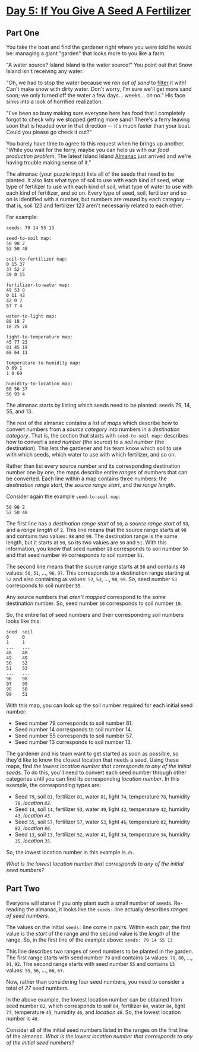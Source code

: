 # [Day 5: If You Give A Seed A Fertilizer](https://adventofcode.com/2023/day/5)

## Part One

You take the boat and find the gardener right where you were told he would be: managing a giant "garden" that looks more to you like a farm.

"A water source?  Island Island is the water source!" You point out that Snow Island isn't receiving any water.

"Oh, we had to stop the water because we *ran out of sand* to [filter](https://en.wikipedia.org/wiki/Sand_filter) it with!  Can't make snow with dirty water.  Don't worry, I'm sure we'll get more sand soon; we only turned off the water a few days... weeks... oh no."  His face sinks into a look of horrified realization.

"I've been so busy making sure everyone here has food that I completely forgot to check why we stopped getting more sand!  There's a ferry leaving soon that is headed over in that direction -- it's much faster than your boat.  Could you please go check it out?"

You barely have time to agree to this request when he brings up another.  "While you wait for the ferry, maybe you can help us with our *food production problem*.  The latest Island Island [Almanac](https://en.wikipedia.org/wiki/Almanac) just arrived and we're having trouble making sense of it."

The almanac (your puzzle input) lists all of the seeds that need to be planted.  It also lists what type of soil to use with each kind of seed, what type of fertilizer to use with each kind of soil, what type of water to use with each kind of fertilizer, and so on.  Every type of seed, soil, fertilizer and so on is identified with a number, but numbers are reused by each category -- that is, soil 123 and fertilizer 123 aren't necessarily related to each other.

For example:
```
seeds: 79 14 55 13

seed-to-soil map:
50 98 2
52 50 48

soil-to-fertilizer map:
0 15 37
37 52 2
39 0 15

fertilizer-to-water map:
49 53 8
0 11 42
42 0 7
57 7 4

water-to-light map:
88 18 7
18 25 70

light-to-temperature map:
45 77 23
81 45 19
68 64 13

temperature-to-humidity map:
0 69 1
1 0 69

humidity-to-location map:
60 56 37
56 93 4
```

The almanac starts by listing which seeds need to be planted: seeds 79, 14, 55, and 13.

The rest of the almanac contains a list of *maps* which describe how to convert numbers from a *source category* into numbers in a *destination category*.  That is, the section that starts with `seed-to-soil map:` describes how to convert a *seed number* (the source) to a *soil number* (the destination).  This lets the gardener and his team know which soil to use with which seeds, which water to use with which fertilizer, and so on.

Rather than list every source number and its corresponding destination number one by one, the maps describe entire *ranges* of numbers that can be converted.  Each line within a map contains three numbers: the *destination range start*, the *source range start*, and the *range length*.

Consider again the example `seed-to-soil map`:
```
50 98 2
52 50 48
```

The first line has a *destination range start* of `50`, a *source range start* of `98`, and a *range length* of `2`.  This line means that the source range starts at `98` and contains two values: `98` and `99`.  The destination range is the same length, but it starts at `50`, so its two values are `50` and `51`.  With this information, you know that seed number `98` corresponds to soil number `50` and that seed number `99` corresponds to soil number `51`.

The second line means that the source range starts at `50` and contains `48` values: `50`, `51`, ..., `96`, `97`.  This corresponds to a destination range starting at `52` and also containing `48` values: `52`, `53`, ..., `98`, `99`.  So, seed number `53` corresponds to soil number `55`.

Any source numbers that *aren't mapped* correspond to the *same* destination number.  So, seed number `10` corresponds to soil number `10`.

So, the entire list of seed numbers and their corresponding soil numbers looks like this:
```
seed  soil
0     0
1     1
...   ...
48    48
49    49
50    52
51    53
...   ...
96    98
97    99
98    50
99    51
```

With this map, you can look up the soil number required for each initial seed number:

- Seed number 79 corresponds to soil number 81.
- Seed number 14 corresponds to soil number 14.
- Seed number 55 corresponds to soil number 57.
- Seed number 13 corresponds to soil number 13.

The gardener and his team want to get started as soon as possible, so they'd like to know the closest location that needs a seed.  Using these maps, find *the lowest location number that corresponds to any of the initial seeds*.  To do this, you'll need to convert each seed number through other categories until you can find its corresponding *location number*.  In this example, the corresponding types are:

- Seed `79`, soil `81`, fertilizer `81`, water `81`, light `74`, temperature `78`, humidity `78`, *location `82`*.
- Seed `14`, soil `14`, fertilizer `53`, water `49`, light `42`, temperature `42`, humidity `43`, *location `43`*.
- Seed `55`, soil `57`, fertilizer `57`, water `53`, light `46`, temperature `82`, humidity `82`, *location `86`*.
- Seed `13`, soil `13`, fertilizer `52`, water `41`, light `34`, temperature `34`, humidity `35`, *location `35`*.

So, the lowest location number in this example is *`35`*.

*What is the lowest location number that corresponds to any of the initial seed numbers?*


## Part Two

Everyone will starve if you only plant such a small number of seeds.  Re-reading the almanac, it looks like the `seeds:` line actually describes *ranges of seed numbers*.

The values on the initial `seeds:` line come in pairs.  Within each pair, the first value is the *start* of the range and the second value is the *length* of the range.  So, in the first line of the example above:
`seeds: 79 14 55 13`

This line describes two ranges of seed numbers to be planted in the garden.  The first range starts with seed number `79` and contains `14` values: `79`, `80`, ..., `91`, `92`.  The second range starts with seed number `55` and contains `13` values: `55`, `56`, ..., `66`, `67`.

Now, rather than considering four seed numbers, you need to consider a total of *27* seed numbers.

In the above example, the lowest location number can be obtained from seed number `82`, which corresponds to soil `84`, fertilizer `84`, water `84`, light `77`, temperature `45`, humidity `46`, and *location `46`*.  So, the lowest location number is *`46`*.

Consider all of the initial seed numbers listed in the ranges on the first line of the almanac.  *What is the lowest location number that corresponds to any of the initial seed numbers?*
